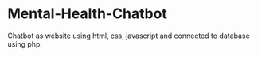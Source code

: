 # Mental-Health-Chatbot
Chatbot as website using html, css, javascript and connected to database using php.
